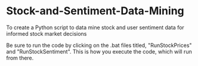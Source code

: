 # Stock-and-Sentiment-Data-Mining
To create a Python script to data mine stock and user sentiment data for informed stock market decisions

Be sure to run the code by clicking on the .bat files titled, "RunStockPrices" and "RunStockSentiment".
This is how you execute the code, which will run from there.